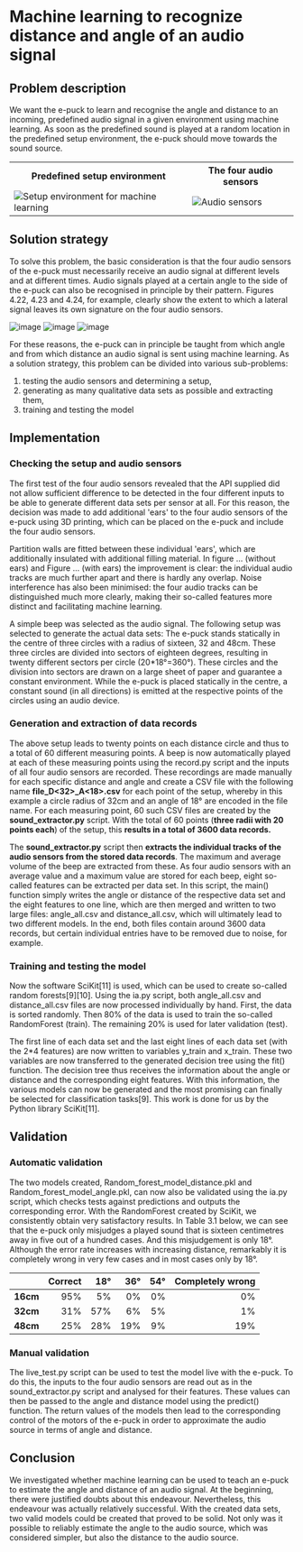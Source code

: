 # Machine learning to recognize distance and angle of an audio signal #

## Problem description ##

We want the e-puck to learn and recognise the angle and distance to an incoming, predefined audio signal in a given environment using machine learning. As soon as the predefined sound is played at a random location in the predefined setup environment, the e-puck should move towards the sound source.

<table>
  <th>Predefined setup environment</th><th>The four audio sensors</th>
  <tr><td><img src="https://github.com/oliolioli/Robotics/assets/4264535/4d151379-55fb-431a-b09a-e551eae46512" alt="Setup environment for machine learning"></td><td><img src="https://github.com/oliolioli/Robotics/assets/4264535/b3172891-a936-430f-a026-218e3d392d9f" alt="Audio sensors"></td></tr>
</table>


## Solution strategy ##

To solve this problem, the basic consideration is that the four audio sensors of the e-puck must necessarily receive an audio signal at different levels and at different times. Audio signals played at a certain angle to the side of the e-puck can also be recognised in principle by their pattern. Figures 4.22, 4.23 and 4.24, for example, clearly show the extent to which a lateral signal leaves its own signature on the four audio sensors. 

![image](https://github.com/oliolioli/Robotics/assets/4264535/f4d77088-b57b-4b4e-8939-ab7f0dcaf8ca) ![image](https://github.com/oliolioli/Robotics/assets/4264535/7091a5df-237a-4bf5-bc37-71761707b5a2) ![image](https://github.com/oliolioli/Robotics/assets/4264535/70e5e19d-73ea-476e-8006-fd4992ff02ae)



For these reasons, the e-puck can in principle be taught from which angle and from which distance an audio signal is sent using machine learning. As a solution strategy, this problem can be divided into various sub-problems:

1. testing the audio sensors and determining a setup,
2. generating as many qualitative data sets as possible and extracting them,
3. training and testing the model

## Implementation ##
### Checking the setup and audio sensors ###
The first test of the four audio sensors revealed that the API supplied did not allow sufficient difference to be detected in the four different inputs to be able to generate different data sets per sensor at all. For this reason, the decision was made to add additional 'ears' to the four audio sensors of the e-puck using 3D printing, which can be placed on the e-puck and include the four audio sensors. 

Partition walls are fitted between these individual 'ears', which are additionally insulated with additional filling material. In figure ... (without ears) and Figure ... (with ears) the improvement is clear: the individual audio tracks are much further apart and there is hardly any overlap. Noise interference has also been minimised: the four audio tracks can be distinguished much more clearly, making their so-called features more distinct and facilitating machine learning.

A simple beep was selected as the audio signal. The following setup was selected to generate the actual data sets: The e-puck stands statically in the centre of three circles with a radius of sixteen, 32 and 48cm. These three circles are divided into sectors of eighteen degrees, resulting in twenty different sectors per circle (20*18°=360°). These circles and the division into sectors are drawn on a large sheet of paper and guarantee a constant environment. While the e-puck is placed statically in the centre, a constant sound (in all directions) is emitted at the respective points of the circles using an audio device.

### Generation and extraction of data records ###
The above setup leads to twenty points on each distance circle and thus to a total of 60 different measuring points. A beep is now automatically played at each of these measuring points using the record.py script and the inputs of all four audio sensors are recorded. These recordings are made manually for each specific distance and angle and create a CSV file with the following name **file<counter>_D<32>_A<18>.csv** for each point of the setup, whereby in this example a circle radius of 32cm and an angle of 18° are encoded in the file name. For each measuring point, 60 such CSV files are created by the **sound_extractor.py** script. With the total of 60 points (**three radii with 20 points each**) of the setup, this **results in a total of 3600 data records.**

The **sound_extractor.py** script then **extracts the individual tracks of the audio sensors from the stored data records**. The maximum and average volume of the beep are extracted from these. As four audio sensors with an average value and a maximum value are stored for each beep, eight so-called features can be extracted per data set. In this script, the main() function simply writes the angle or distance of the respective data set and the eight features to one line, which are then merged and written to two large files: angle_all.csv and distance_all.csv, which will ultimately lead to two different models. In the end, both files contain around 3600 data records, but certain individual entries have to be removed due to noise, for example.


### Training and testing the model ###
Now the software SciKit[11] is used, which can be used to create so-called random forests[9][10]. Using the ia.py script, both angle_all.csv and distance_all.csv files are now processed individually by hand. First, the data is sorted randomly. Then 80% of the data is used to train the so-called RandomForest (train). The remaining 20% is used for later validation (test).

The first line of each data set and the last eight lines of each data set (with the 2*4 features) are now written to variables y_train and x_train. These two variables are now transferred to the generated decision tree using the fit() function. The decision tree thus receives the information about the angle or distance and the corresponding eight features. With this information, the various models can now be generated and the most promising can finally be selected for classification tasks[9]. This work is done for us by the Python library SciKit[11].

## Validation ##

### Automatic validation ###
The two models created, Random_forest_model_distance.pkl and Random_forest_model_angle.pkl, can now also be validated using the ia.py script, which checks tests against predictions and outputs the corresponding error.
With the RandomForest created by SciKit, we consistently obtain very satisfactory results. In Table 3.1 below, we can see that the e-puck only misjudges a played sound that is sixteen centimetres away in five out of a hundred cases. And this misjudgement is only 18°. Although the error rate increases with increasing distance, remarkably it is completely wrong in very few cases
and in most cases only by 18°.

|          | **Correct** | **18°** | **36°** | **54°** | **Completely wrong** |
|---------:|------------:|--------:|--------:|--------:|--------------------:|
| **16cm** | 95\%        | 5\%     | 0\%     | 0\%     | 0\%                 |
| **32cm** | 31\%        | 57\%    | 6\%     | 5\%     | 1\%                 |
| **48cm** | 25\%        | 28\%    | 19\%    | 9\%     | 19\%                |

### Manual validation ###

The live_test.py script can be used to test the model live with the e-puck. To do this, the inputs to the four audio sensors are read out as in the sound_extractor.py script
and analysed for their features. These values can then be passed to the angle and distance model using the predict() function. The return values of the models then lead to the corresponding control of the motors of the e-puck in order to approximate the audio source in terms of angle and distance.

## Conclusion ##

We investigated whether machine learning can be used to teach an e-puck to estimate the angle and distance of an audio signal. At the beginning, there were justified doubts about this endeavour. Nevertheless, this endeavour was actually relatively successful. With the created data sets, two valid models could be created that proved to be solid. Not only was it possible to reliably estimate the angle to the audio source, which was considered simpler, but also the distance to the audio source.
